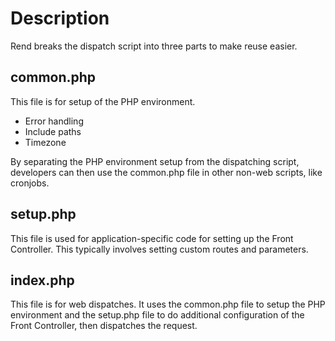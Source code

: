 # Description #
Rend breaks the dispatch script into three parts to make reuse easier.

## common.php ##
This file is for setup of the PHP environment.
  * Error handling
  * Include paths
  * Timezone

By separating the PHP environment setup from the dispatching script, developers can then use the common.php file in other non-web scripts, like cronjobs.

## setup.php ##
This file is used for application-specific code for setting up the Front Controller. This typically involves setting custom routes and parameters.

## index.php ##
This file is for web dispatches. It uses the common.php file to setup the PHP environment and the setup.php file to do additional configuration of the Front Controller, then dispatches the request.